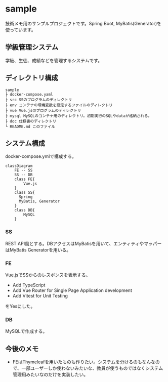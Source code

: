# sample

技術メモ用のサンプルプロジェクトです。Spring Boot, MyBatis(Generator)を使っています。

## 学級管理システム

学級、生徒、成績などを管理するシステムです。

## ディレクトリ構成

```text
sample
├ docker-compose.yaml
├ src SSのプログラムのディレクトリ
├ env コンテナの環境変数を設定するファイルのディレクトリ
├ vue Vue.jsのプログラムのディレクトリ
├ mysql MySQLのコンテナ用のディレクトリ。初期実行のSQLやdataが格納される。
├ doc 仕様書のディレクトリ
└ README.md このファイル
```

## システム構成

docker-compose.ymlで構成する。

```mermaid
classDiagram
    FE -- SS
    SS -- DB
    class FE{
        Vue.js
    }
    class SS{
      Spring
      MyBatis, Generator
    }
    class DB{
        MySQL
    }
```

### SS

REST API風とする。DBアクセスはMyBatisを用いて、エンティティやマッパーはMyBatis Generatorを用いる。

### FE

Vue.jsでSSからのレスポンスを表示する。

- Add TypeScript
- Add Vue Router for Single Page Application development
- Add Vitest for Unit Testing

をYesにした。

### DB

MySQLで作成する。

## 今後のメモ

- FEはThymeleafを用いたものも作りたい。システムを分けるのもなんなので、一部ユーザーしか使わないみたいな、教員が使うものではなくシステム管理用みたいなのだけを実装したい。
